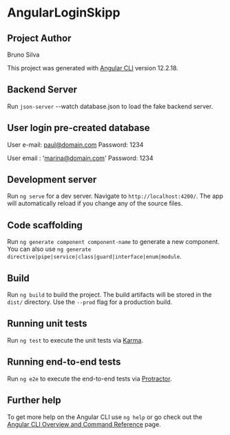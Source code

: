 # AngularLoginSkipp

## Project Author
Bruno Silva

This project was generated with [Angular CLI](https://github.com/angular/angular-cli) version 12.2.18.

## Backend Server
Run `json-server` --watch database.json to load the fake backend server.

## User login pre-created database
User e-mail: paul@domain.com
Password: 1234

User email : 'marina@domain.com'
Password: 1234


## Development server

Run `ng serve` for a dev server. Navigate to `http://localhost:4200/`. The app will automatically reload if you change any of the source files.

## Code scaffolding

Run `ng generate component component-name` to generate a new component. You can also use `ng generate directive|pipe|service|class|guard|interface|enum|module`.

## Build

Run `ng build` to build the project. The build artifacts will be stored in the `dist/` directory. Use the `--prod` flag for a production build.

## Running unit tests

Run `ng test` to execute the unit tests via [Karma](https://karma-runner.github.io).

## Running end-to-end tests

Run `ng e2e` to execute the end-to-end tests via [Protractor](http://www.protractortest.org/).

## Further help

To get more help on the Angular CLI use `ng help` or go check out the [Angular CLI Overview and Command Reference](https://angular.io/cli) page.
